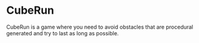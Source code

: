 # CubeRun
CubeRun is a game where you need to avoid obstacles that are procedural generated and try to last as long as possible.
